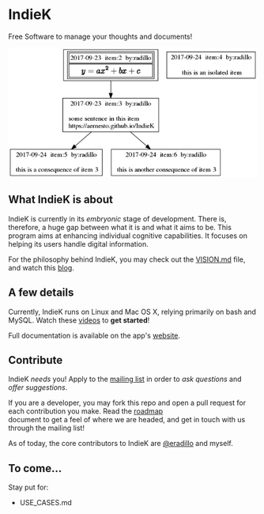 # IndieK
Free Software to manage your thoughts and documents!

![Itemsgraph](/docs/images/my_first_topic.png)

## What IndieK is about
IndieK is currently in its _embryonic_ stage of development. There is, therefore, a huge gap between what it is and what it aims to be. This program aims at enhancing individual cognitive capabilities. It focuses on helping its users handle digital information.

For the philosophy behind IndieK, you may check out the [VISION.md](https://github.com/aernesto/IndieK/blob/master/VISION.md) file, and watch this [blog](https://adrianblogtech.wordpress.com/).

## A few details
Currently, IndieK runs on Linux and Mac OS X, relying primarily on bash and MySQL. Watch these [videos](https://www.youtube.com/watch?v=XSA4KEFhVLk&list=PLJhmxsk-_V30bt1XSgXav3dLp0qyEegnD) to **get started**!

Full documentation is available on the app's [website](https://aernesto.github.io/IndieK/).

## Contribute
IndieK _needs_ you! Apply to the [mailing list](https://groups.google.com/forum/#!forum/indiek) in order to _ask questions_ and _offer suggestions_. 

If you are a developer, you may fork this repo and open a pull request for each contribution you make. Read the [roadmap](https://github.com/aernesto/IndieK/blob/master/docs/roadmap.md)  
document to get a feel of where we are headed, and get in touch with us through the mailing list!

As of today, the core contributors to IndieK are [@eradillo](https://github.com/eradillo) and myself.

## To come...
Stay put for:
- USE_CASES.md
